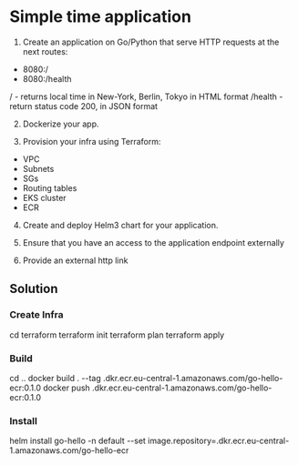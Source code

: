 # Simple time application
 
1) Create an application on Go/Python that serve HTTP requests at the next routes:
- 8080:/
- 8080:/health
 
/ - returns local time in New-York, Berlin, Tokyo in HTML format
/health - return status code 200, in JSON format
 
2) Dockerize your app.
 
3) Provision your infra using Terraform:
- VPC
- Subnets
- SGs
- Routing tables
- EKS cluster
- ECR
 
4) Create and deploy Helm3 chart for your application.
 
5) Ensure that you have an access to the application endpoint externally
 
6) Provide an external http link

## Solution

### Create Infra
cd terraform
terraform init
terraform plan
terraform apply

### Build
cd ..
docker build . --tag <ID>.dkr.ecr.eu-central-1.amazonaws.com/go-hello-ecr:0.1.0
docker push <ID>.dkr.ecr.eu-central-1.amazonaws.com/go-hello-ecr:0.1.0

### Install
helm install go-hello -n default --set image.repository=<ID>.dkr.ecr.eu-central-1.amazonaws.com/go-hello-ecr
